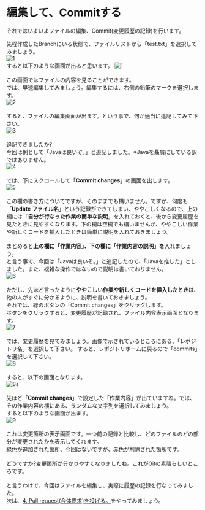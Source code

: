 # 編集して、Commitする
それではいよいよファイルの編集、Commit(変更履歴の記録)を行います。  

先程作成したBranchにいる状態で、ファイルリストから「test.txt」を選択してみましょう。  
![1](https://github.com/ElectronicsDesign/Welcome/blob/photo-up/img/dis1.png?raw=true "1")  
すると以下のような画面が出ると思います。
![1](https://github.com/ElectronicsDesign/Welcome/blob/photo-up/img/display1.png?raw=true "1")  
<br />
この画面ではファイルの内容を見ることができます。  
では、早速編集してみましょう。編集するには、右側の鉛筆のマークを選択します。  
![2](https://github.com/ElectronicsDesign/Welcome/blob/photo-up/img/display2.png?raw=true "2")  
<br />
すると、ファイルの編集画面が出ます。という事で、何か適当に追記してみて下さい。  
![3](https://github.com/ElectronicsDesign/Welcome/blob/photo-up/img/display3.png?raw=true "3")  
<br />
追記できましたか?  
今回は例として「Javaは良いぞ。」と追記しました。※Javaを贔屓にしている訳ではありません。  
![4](https://github.com/ElectronicsDesign/Welcome/blob/photo-up/img/display4.png?raw=true "4")  
<br />
では、下にスクロールして「**Commit changes**」の画面を出します。  
![5](https://github.com/ElectronicsDesign/Welcome/blob/photo-up/img/display5.png?raw=true "5")  
<br />
この欄の書き方についてですが、そのままでも構いません。ですが、何度も「**Update ファイル名**」という記録ができてしまい、ややこしくなるので、上の欄には「**自分が行なった作業の簡単な説明**」を入れておくと、後から変更履歴を見たときに見やすくなります。下の欄は空欄でも構いませんが、ややこしい作業や新しくコードを挿入したときは簡単に説明を入れておきましょう。  
<br />
まとめると**上の欄に「作業内容」、下の欄に「作業内容の説明」を**入れましょう。  
と言う事で、今回は「Javaは良いぞ。」と追記したので、「Javaを推した」としました。また、複雑な操作ではないので説明は書いておりません。  
![6](https://github.com/ElectronicsDesign/Welcome/blob/photo-up/img/display6.png?raw=true "6")  
<br />
ただし、先ほど言ったように**ややこしい作業や新しくコードを挿入したとき**は、他の人がすぐに分かるように、説明を書いておきましょう。  
それでは、緑のボタンの「Commit changes」をクリックします。  
ボタンをクリックすると、変更履歴が記録され、ファイル内容表示画面となります。  
![7](https://github.com/ElectronicsDesign/Welcome/blob/photo-up/img/display7.png?raw=true "7")  
<br />
では、変更履歴を見てみましょう。画像で示されているところにある、「レポジトリ名」を選択して下さい。
すると、レポジトリホームに戻るので「commits」を選択して下さい。  
![8](https://github.com/ElectronicsDesign/Welcome/blob/photo-up/img/display8.png?raw=true "8")  
<br />
すると、以下の画面となります。  
![8s](https://github.com/ElectronicsDesign/Welcome/blob/photo-up/img/display8s.png?raw=true "8s")  
<br />
先ほど「**Commit changes**」で設定した「作業内容」が出ていますね。では、その作業内容の横にある、ランダムな文字列を選択してみましょう。  
すると以下のような画面が出ます。  
![9](https://github.com/ElectronicsDesign/Welcome/blob/photo-up/img/display9.png?raw=true "9")  
<br />
これは変更箇所の表示画面です。一つ前の記録と比較し、どのファイルのどの部分が変更されたかを表示してくれます。  
緑色が追加された箇所、今回はないですが、赤色が削除された箇所です。  
<br />
どうですか?変更箇所が分かりやすくなりましたね。これがGitの素晴らしいところです。  
<br />
と言うわけで、今回はファイルを編集し、実際に履歴の記録を行なってみました。  
次は、[4. Pull request(合体要求)を投げる。](https://github.com/ElectronicsDesign/Welcome/blob/master/manual/4.md)をやってみましょう。
